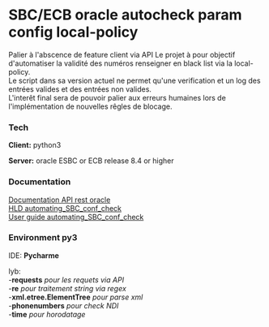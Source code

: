
# SBC/ECB oracle autocheck param config local-policy

Palier à l'abscence de feature client via API 
Le projet à pour objectif d'automatiser la validité des numéros renseigner en black list via la local-policy.  
Le script dans sa version actuel ne permet qu'une verification et un log des entrées valides et des entrées non valides.  
L'interêt final sera de pouvoir palier aux erreurs humaines lors de l'implémentation de nouvelles rêgles de blocage.



### Tech 

**Client:** python3 

**Server:** oracle ESBC or ECB release 8.4 or higher

  
### Documentation

[Documentation API rest oracle](https://docs.oracle.com/en/industries/communications/session-border-controller/8.4.0/rest/index.html)  
[HLD automating_SBC_conf_check](https://github.com/Tripo389/automating_SBC_conf_check/blob/c6e861cb283ffedcb05f18d9a681570236357fb5/HLD%20automating_SBC_conf_check.docx)  
[User guide automating_SBC_conf_check](https://github.com/Tripo389/automating_SBC_conf_check/blob/d4a9af6f1553cffb248b870ca78504c098abdad8/User%20guide%20automating_SBC_conf_check.docx)  

  
### Environment py3  

IDE:
  __Pycharme__   
    
lyb:   
   -__requests__              *pour les requets via API*  
   -__re__                    *pour traitement string via regex*  
   -__xml.etree.ElementTree__ *pour parse xml*   
   -__phonenumbers__          *pour check NDI*  
   -__time__                  *pour horodatage*  
   

  
  
